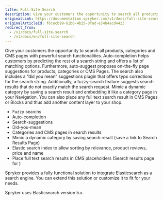```yaml
---
title: Full-Site Search
description: Give your customers the opportunity to search all products, categories and CMS pages with powerful search functionalities
originalLink: https://documentation.spryker.com/v1/docs/full-site-search
originalArticleId: f6cecb99-61b6-4b25-8fad-e54b4acd4423
redirect_from:
  - /v1/docs/full-site-search
  - /v1/docs/en/full-site-search
---
```


Give your customers the opportunity to search all products, categories and CMS pages with powerful search functionalities. Auto-completion helps customers by predicting the rest of a search string and offers a list of matching options. Furthermore, auto-suggest proposes on-the-fly page suggestions for products, categories or CMS Pages. The search also includes a “did you mean” suggestions plugin that offers typo corrections for the search string. Additionally, a fuzzy-search feature suggests search results that do not exactly match the search request. Mimic a dynamic category by saving a search result and embedding it like a category page in your Navigation. You can also place any full text search result in CMS Pages or Blocks and thus add another content layer to your shop.

* Fuzzy searchs
* Auto-completion
* Search-suggestions
* Did-you-mean
* Categories and CMS pages in search results
* Mimic a dynamic category by saving search result (save a link to Search Results Page)
* Elastic search index to allow sorting by relevance, product reviews, price and name
* Place full text search results in CMS placeholders (Search results page for )

Spryker provides a fully functional solution to integrate Elasticsearch as a search engine. You can extend this solution or customize it to fit for your needs.

Spryker uses Elasticsearch version 5.x.


